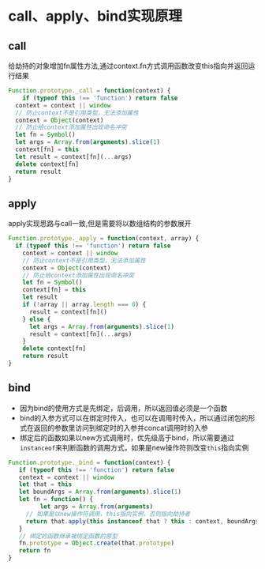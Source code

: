 # call、apply、bind实现原理

## call
给劫持的对象增加fn属性方法,通过context.fn方式调用函数改变this指向并返回运行结果
```js
Function.prototype._call = function(context) {
	if (typeof this !== 'function') return false
  context = context || window
  // 防止context不是引用类型，无法添加属性
  context = Object(context)
  // 防止给context添加属性出现命名冲突
  let fn = Symbol()
  let args = Array.from(arguments).slice(1)
  context[fn] = this
  let result = context[fn](...args)
  delete context[fn]
  return result
}
```

## apply
apply实现思路与call一致,但是需要将以数组结构的参数展开

```javascript
Function.prototype._apply = function(context, array) {
  if (typeof this !== 'function') return false
    context = context || window
    // 防止context不是引用类型，无法添加属性
    context = Object(context)
    // 防止给context添加属性出现命名冲突
    let fn = Symbol()
    context[fn] = this
    let result
    if (!array || array.length === 0) {
      result = context[fn]()
    } else {
      let args = Array.from(arguments).slice(1)
      result = context[fn](...args)
    }
    delete context[fn]
    return result
}
```

## bind
- 因为bind的使用方式是先绑定，后调用，所以返回值必须是一个函数
- bind的入参方式可以在绑定时传入，也可以在调用时传入，所以通过闭包的形式在返回的参数里访问到绑定时的入参并concat调用时的入参
- 绑定后的函数如果以new方式调用时，优先级高于bind，所以需要通过`instanceof`来判断函数的调用方式，如果是new操作符则改变`this`指向实例
```javascript
Function.prototype._bind = function(context) {
   if (typeof this !== 'function') return false
   context = context || window
   let that = this
   let boundArgs = Array.from(arguments).slice(1)
   let fn = function() {
		 let args = Array.from(arguments)
     // 如果是以new操作符调用，this指向实例，否则指向劫持者
     return that.apply(this instanceof that ? this : context, boundArgs.concat(args))
   }
   // 绑定的函数继承被绑定函数的原型
   fn.prototype = Object.create(that.prototype)
   return fn
}
```


